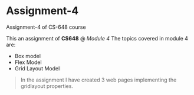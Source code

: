# Assignment-4
 Assignment-4 of CS-648 course
 
This an assignment of **CS648** @ _Module 4_
The topics covered in module 4 are:
 * Box model
 * Flex Model
 * Grid Layout Model
 
> In the assignment I have created 3 web pages implementing the gridlayout properties.
